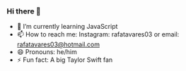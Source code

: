 ### Hi there 👋

- 🌱 I’m currently learning JavaScript
- 📫 How to reach me: Instagram: rafatavares03 or email: rafatavares03@hotmail.com
- 😄 Pronouns: he/him
- ⚡ Fun fact: A big Taylor Swift fan

